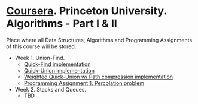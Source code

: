 ﻿# [Coursera]. Princeton University. Algorithms - Part I & II
Place where all Data Structures, Algorithms and Programming Assignments of this course will be stored.

- Week 1. Union-Find.
  - [Quick-Find implementation](https://github.com/jarto666/Princeton-Algorithms/blob/main/Week%201%20-%20UnionFind/src/main/java/com/jarto/uf/QuickFind.java)
  - [Quick-Union implementation](https://github.com/jarto666/Princeton-Algorithms/blob/main/Week%201%20-%20UnionFind/src/main/java/com/jarto/uf/QuickUnion.java)
  - [Weighted Quick-Union w/ Path compression implementation](https://github.com/jarto666/Princeton-Algorithms/blob/main/Week%201%20-%20UnionFind/src/main/java/com/jarto/uf/QuickUnionOptimized.java)
  - [Programming Assignment 1. Percolation problem](https://github.com/jarto666/Princeton-Algorithms/tree/main/Week%201%20-%20UnionFind%20-%20Assignment)
- Week 2. Stacks and Queues.
  - TBD

[Coursera]: <https://www.coursera.org/learn/algorithms-part1>
